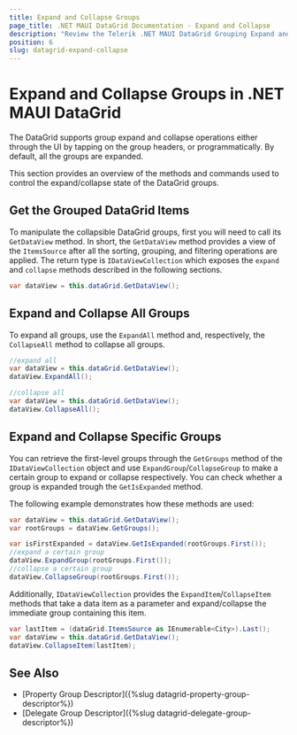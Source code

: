 ```yaml
---
title: Expand and Collapse Groups
page_title: .NET MAUI DataGrid Documentation - Expand and Collapse
description: "Review the Telerik .NET MAUI DataGrid Grouping Expand and Collapse documentation article to learn more about the Expand and Collapse functions you can use."
position: 6
slug: datagrid-expand-collapse
---
```


# Expand and Collapse Groups in .NET MAUI DataGrid

The DataGrid supports group expand and collapse operations either through the UI by tapping on the group headers, or programmatically. By default, all the groups are expanded.

This section provides an overview of the methods and commands used to control the expand/collapse state of the DataGrid groups.

## Get the Grouped DataGrid Items

To manipulate the collapsible DataGrid groups, first you will need to call its `GetDataView` method. In short, the `GetDataView` method provides a view of the `ItemsSource` after all the sorting, grouping, and filtering operations are applied. The return type is `IDataViewCollection` which exposes the `expand` and `collapse` methods described in the following sections.

```C#
var dataView = this.dataGrid.GetDataView();
```

## Expand and Collapse All Groups

To expand all groups, use the `ExpandAll` method and, respectively, the `CollapseAll` method to collapse all groups.

```C#
//expand all
var dataView = this.dataGrid.GetDataView();
dataView.ExpandAll();

//collapse all
var dataView = this.dataGrid.GetDataView();
dataView.CollapseAll();
```

## Expand and Collapse Specific Groups

You can retrieve the first-level groups through the `GetGroups` method of the `IDataViewCollection` object and use `ExpandGroup`/`CollapseGroup` to make a certain group to expand or collapse respectively. You can check whether a group is expanded trough the `GetIsExpanded` method.

The following example demonstrates how these methods are used:

```C#
var dataView = this.dataGrid.GetDataView();
var rootGroups = dataView.GetGroups();

var isFirstExpanded = dataView.GetIsExpanded(rootGroups.First());
//expand a certain group
dataView.ExpandGroup(rootGroups.First());
//collapse a certain group
dataView.CollapseGroup(rootGroups.First());
```

Additionally, `IDataViewCollection` provides the `ExpandItem`/`CollapseItem` methods that take a data item as a parameter and expand/collapse the immediate group containing this item.

```C#
var lastItem = (dataGrid.ItemsSource as IEnumerable<City>).Last();
var dataView = this.dataGrid.GetDataView();
dataView.CollapseItem(lastItem);
```

## See Also

- [Property Group Descriptor]({%slug datagrid-property-group-descriptor%})
- [Delegate Group Descriptor]({%slug datagrid-delegate-group-descriptor%})
